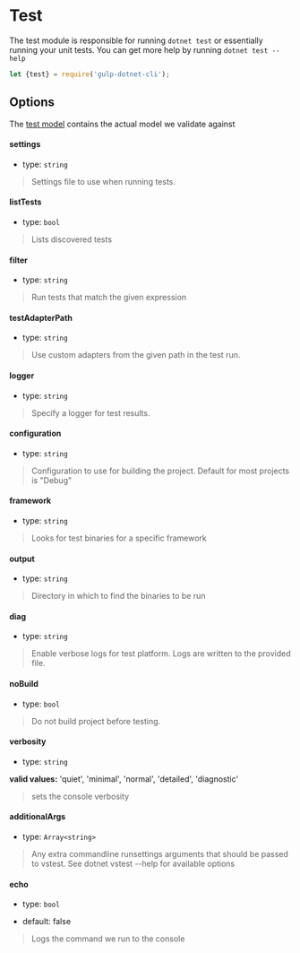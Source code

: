# Test

The test module is responsible for running `dotnet test` or essentially running your unit tests. You can get more help by running `dotnet test --help`

```js
let {test} = require('gulp-dotnet-cli');

```


## Options

The [test model](/lib/models/TestModel.js) contains the actual model we validate against


#### settings 

* type: `string`

> Settings file to use when running tests.

#### listTests 

* type: `bool`

> Lists discovered tests

#### filter 

* type: `string`

> Run tests that match the given expression

#### testAdapterPath 

* type: `string`

> Use custom adapters from the given path in the test run.

#### logger 

* type: `string`

> Specify a logger for test results.

#### configuration 

* type: `string`

> Configuration to use for building the project. Default for most projects is  "Debug"

#### framework 

* type: `string`

> Looks for test binaries for a specific framework

#### output 

* type: `string`

> Directory in which to find the binaries to be run

#### diag 

* type: `string`

> Enable verbose logs for test platform. Logs are written to the provided file.

#### noBuild 

* type: `bool`

> Do not build project before testing.

#### verbosity 

* type: `string`

**valid values:** 'quiet', 'minimal', 'normal', 'detailed', 'diagnostic'

> sets the console verbosity


#### additionalArgs

* type: `Array<string>`

> Any extra commandline runsettings arguments that should be passed to vstest. See dotnet vstest --help for available options

#### echo

* type: `bool`

* default: false

> Logs the command we run to the console